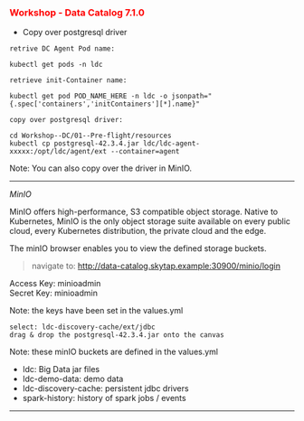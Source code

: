 ### <font color='red'>Workshop - Data Catalog 7.1.0</font>

* Copy over postgresql driver


`retrive DC Agent Pod name:`

```
kubectl get pods -n ldc
```

`retrieve init-Container name:`

```
kubectl get pod POD_NAME_HERE -n ldc -o jsonpath="{.spec['containers','initContainers'][*].name}"
```

`copy over postgresql driver:`

```
cd Workshop--DC/01--Pre-flight/resources
kubectl cp postgresql-42.3.4.jar ldc/ldc-agent-xxxxx:/opt/ldc/agent/ext --container=agent
```

Note: You can also copy over the driver in MinIO.

---

<em>MinIO</em>

MinIO offers high-performance, S3 compatible object storage. Native to Kubernetes, MinIO is the only object storage suite available on every public cloud, every Kubernetes distribution, the private cloud and the edge.

The minIO browser enables you to view the defined storage buckets.

> navigate to: http://data-catalog.skytap.example:30900/minio/login

Access Key: minioadmin\
Secret Key: minioadmin

Note: the keys have been set in the values.yml

```
select: ldc-discovery-cache/ext/jdbc
drag & drop the postgresql-42.3.4.jar onto the canvas
```

Note: these minIO buckets are defined in the values.yml

* ldc: Big Data jar files
* ldc-demo-data: demo data
* ldc-discovery-cache: persistent jdbc drivers
* spark-history: history of spark jobs / events

---







```
